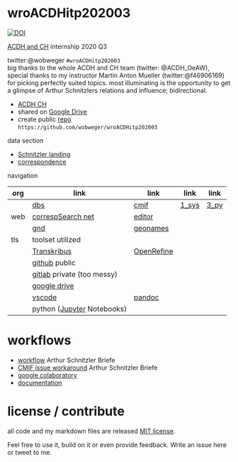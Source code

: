 # wroACDHitp202003

[![DOI](https://zenodo.org/badge/286787060.svg)](https://zenodo.org/badge/latestdoi/286787060)

[ACDH and CH](https://www.oeaw.ac.at/acdh/) internship 2020 Q3

twitter:@wobweger `#wroACDHitp202003`  
big thanks to the whole ACDH and CH team (twitter: @ACDH_OeAW),  
special thanks to my instructor Martin Anton Mueller (twitter:@f46906169) for picking perfectly suited topics.
most illuminating is the opportunity to get a glimpse of
Arthur Schnitzlers relations and influence; bidirectional.

+ [ACDH CH](https://www.oeaw.ac.at/acdh/)
+ shared on [Google Drive](https://drive.google.com/drive/folders/1qOIcFVc9RVIO3tkh3m2P_z7vdrsKHNTU?usp=sharing)
+ create public [repo](https://github.com/wobweger/wroACDHitp202003.git)  
  `https://github.com/wobweger/wroACDHitp202003`

data section

+ [Schnitzler landing](https://schnitzler.acdh.oeaw.ac.at/)
+ [correspondence](https://schnitzler-briefe.acdh.oeaw.ac.at/pages/index.html)

navigation

|org|link|link|link|link|
|---|---|---|---|---|
||[dbs](./D_dbs/README.md)|[cmif](./D_dbs/cmif/README.md)|[1_sys](./D_dbs/1_sys/README.md)|[3_py](./D_dbs/3_py/README.md)|
|web|[correspSearch net](https://correspsearch.net/)|[editor](https://correspsearch.net/creator/index.xql?l=en)|
||[gnd](https://d-nb.info/gnd/118609807)|[geonames](https://www.geonames.org/2761333)|
|tls| toolset utilized|
|   | [Transkribus](https://transkribus.eu/Transkribus/#)| [OpenRefine](https://openrefine.org/)|
|   |[github](https://github.com/wobweger/wroACDHitp202003) public|
|   |[gitlab](https://gitlab.com/wobweger/wroacdhitp20203) private (too messy)|
|   | [google drive](https://drive.google.com/drive/folders/1qOIcFVc9RVIO3tkh3m2P_z7vdrsKHNTU)|
|   | [vscode](https://code.visualstudio.com/)| [pandoc](https://pandoc.org/)
|   | python ([Jupyter](https://jupyter.org/) Notebooks)

# workflows

+ [workflow](wrkFlwArthurSchnitzlerBriefe.md) Arthur Schnitzler Briefe
+ [CMIF issue workaround](wrkFlw_CMIF_uncertainDates.md) Arthur Schnitzler Briefe
+ [google colaboratory](wrkFlw_GoogleCoLab.md)
+ [documentation](wrkFlw_Doc.md)

# license / contribute

all code and my markdown files are released
[MIT license](LICENSE).

Feel free to use it, build on it or even provide feedback.
Write an issue here or tweet to me.

